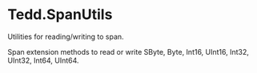 # Tedd.SpanUtils
Utilities for reading/writing to span.

Span<byte> extension methods to read or write SByte, Byte, Int16, UInt16, Int32, UInt32, Int64, UInt64.

